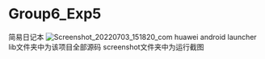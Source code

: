 # Group6_Exp5
简易日记本
![Screenshot_20220703_151820_com huawei android launcher](https://user-images.githubusercontent.com/102288967/177029473-79d7fb85-f1c2-47be-af0d-ee7afa4441d3.png)
lib文件夹中为该项目全部源码
screenshot文件夹中为运行截图
